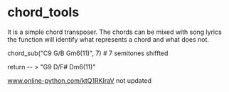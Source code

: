# chord_tools
It is a simple chord transposer.
The chords can be mixed with song lyrics the function
will identify what represents a chord and what does not.

chord_sub("C9 G/B Gm6(11)", 7) # 7 semitones shiffted

return -- > "G9 D/F# Dm6(11)"

www.online-python.com/ktQ1RKIraV not updated
